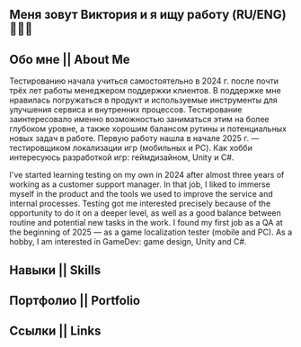 ## Меня зовут Виктория и я ищу работу (RU/ENG) 👋👨‍💻

## Обо мне || About Me
Тестированию начала учиться самостоятельно в 2024 г. после почти трёх лет работы менеджером поддержки клиентов. В поддержке мне нравилась погружаться в продукт и используемые инструменты для улучшения сервиса и внутренних процессов. Тестирование заинтересовало именно возможностью заниматься этим на более глубоком уровне, а также хорошим балансом рутины и потенциальных новых задач в работе.
Первую работу нашла в начале 2025 г. — тестировщиком локализации игр (мобильных и PC).
Как хобби интересуюсь разработкой игр: геймдизайном, Unity и C#.

I've started learning testing on my own in 2024 after almost three years of working as a customer support manager. In that job, I liked to immerse myself in the product and the tools we used to improve the service and internal processes. Testing got me interested precisely because of the opportunity to do it on a deeper level, as well as a good balance between routine and potential new tasks in the work.
I found my first job as a QA at the beginning of 2025 — as a game localization tester (mobile and PC).
As a hobby, I am interested in GameDev: game design, Unity and C#.

## Навыки || Skills

## Портфолио || Portfolio

## Ссылки || Links
